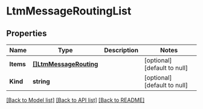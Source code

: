 # LtmMessageRoutingList

## Properties
Name | Type | Description | Notes
------------ | ------------- | ------------- | -------------
**Items** | [**[]LtmMessageRouting**](ltm_messageRouting.md) |  | [optional] [default to null]
**Kind** | **string** |  | [optional] [default to null]

[[Back to Model list]](../README.md#documentation-for-models) [[Back to API list]](../README.md#documentation-for-api-endpoints) [[Back to README]](../README.md)


